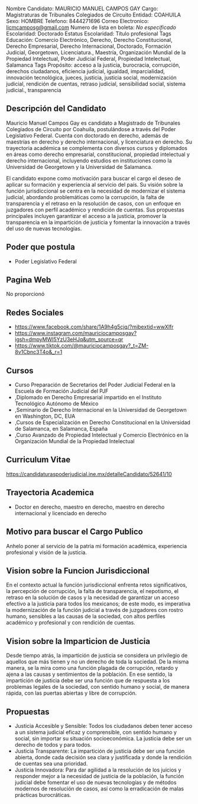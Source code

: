 Nombre Candidato: MAURICIO MANUEL CAMPOS GAY
Cargo: Magistraturas de Tribunales Colegiados de Circuito
Entidad: COAHUILA
Sexo: HOMBRE
Telefono: 8444271696
Correo Electronico: licmcamposg@gmail.com
Numero de lista en boleta: *No especificado*
Escolaridad: Doctorado
Estatus Escolaridad: Título profesional
Tags Educación: Comercio Electrónico, Derecho, Derecho Constitucional, Derecho Empresarial, Derecho Internacional, Doctorado, Formación Judicial, Georgetown, Licenciatura., Maestría, Organización Mundial de la Propiedad Intelectual, Poder Judicial Federal, Propiedad Intelectual, Salamanca
Tags Propósito: acceso a la justicia, burocracia, corrupción, derechos ciudadanos, eficiencia judicial, igualdad, imparcialidad, innovación tecnológica, jueces, justicia, justicia social, modernización judicial, rendición de cuentas, retraso judicial, sensibilidad social, sistema judicial., transparencia


## Descripción del Candidato 

Mauricio Manuel Campos Gay es candidato a Magistrado de Tribunales Colegiados de Circuito por Coahuila, postulándose a través del Poder Legislativo Federal. Cuenta con doctorado en derecho, además de maestrías en derecho y derecho internacional, y licenciatura en derecho. Su trayectoria académica se complementa con diversos cursos y diplomados en áreas como derecho empresarial, constitucional, propiedad intelectual y derecho internacional, incluyendo estudios en instituciones como la Universidad de Georgetown y la Universidad de Salamanca.

El candidato expone como motivación para buscar el cargo el deseo de aplicar su formación y experiencia al servicio del país. Su visión sobre la función jurisdiccional se centra en la necesidad de modernizar el sistema judicial, abordando problemáticas como la corrupción, la falta de transparencia y el retraso en la resolución de casos, con un enfoque en juzgadores con perfil académico y rendición de cuentas. Sus propuestas principales incluyen garantizar el acceso a la justicia, promover la transparencia en la impartición de justicia y fomentar la innovación a través del uso de nuevas tecnologías.


## Poder que postula

- Poder Legislativo Federal


## Pagina Web

No proporcionó


## Redes Sociales

- https://www.facebook.com/share/1A9h4g5cjq/?mibextid=wwXlfr
- https://www.instagram.com/mauriciocamposgay?igsh=dmpyMWI5YzU3eHJq&utm_source=qr
- https://www.tiktok.com/@mauriciocamposgay?_t=ZM-8v1Cbnc3T4o&_r=1


## Cursos

- Curso Preparación de Secretarios del Poder Judicial Federal en la Escuela de Formación Judicial del PJF
- ,Diplomado en Derecho Empresarial impartido en el Instituto Tecnológico Autónomo de México
- ,Seminario de Derecho Internacional en la Universidad de Georgetown en Washington, DC, EUA
- ,Cursos de Especialización en Derecho Constitucional en la Universidad de Salamanca, en Salamanca, España
- ,Curso Avanzado de Propiedad Intelectual y Comercio Electrónico en la Organización Mundial de la Propiedad Intelectual


## Curriculum Vitae

https://candidaturaspoderjudicial.ine.mx/detalleCandidato/52641/10


## Trayectoria Academica

- Doctor en derecho, maestro en derecho, maestro en derecho internacional y licenciado en derecho


## Motivo para buscar el Cargo Publico

Anhelo poner al servicio de la patria mi formación académica, experiencia profesional y visión de la justicia.


## Vision sobre la Funcion Jurisdiccional

En el contexto actual la función jurisdiccional enfrenta retos significativos, la percepción de corrupción, la falta de transparencia, el nepotismo, el retraso en la solución de casos y la necesidad de garantizar un acceso efectivo a la justicia para todos los mexicanos; de este modo, es imperativa la modernización de la función judicial a través de juzgadores con rostro humano, sensibles a las causas de la sociedad, con altos perfiles académico y profesional y con rendición de cuentas.


## Vision sobre la Imparticion de Justicia

Desde tiempo atrás, la impartición de justicia se considera un privilegio de aquellos que más tienen y no un derecho de toda la sociedad. De la misma manera, se la mira como una función plagada de corrupción, retardo y ajena a las causas y sentimientos de la población. En ese sentido, la impartición de justicia debe ser una función que de respuesta a los problemas legales de la sociedad, con sentido humano y social, de manera rápida, con las puertas abiertas y libre de corrupción.


## Propuestas

- Justicia Accesible y Sensible: Todos los ciudadanos deben tener acceso a un sistema judicial eficaz y comprensible, con sentido humano y social, sin importar su situación socioeconómica. La justicia debe ser un derecho de todos y para todos.
- Justicia Transparente: La impartición de justicia debe ser una función abierta, donde cada decisión sea clara y justificada y donde la rendición de cuentas sea una prioridad.
- Justicia Innovadora: Para dar agilidad a la resolución de los juicios y responder mejor a la necesidad de justicia de la población, la función judicial debe fomentar el uso de nuevas tecnologías y de métodos modernos de resolución de casos, así como la erradicación de malas prácticas burocráticas.

